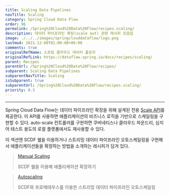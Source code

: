 ```yaml
---
title: Scaling Data Pipelines
navTitle: Scaling
category: Spring Cloud Data Flow
order: 96
permalink: /Spring%20Cloud%20Data%20Flow/recipes.scaling/
description: 데이터 파이프라인 확장(scale out) 관련 레시피 모음집
image: ./../../images/springclouddataflow/logo.png
lastmod: 2021-12-08T01:00:00+09:00
comments: true
originalRefName: 스프링 클라우드 데이터 플로우
originalRefLink: https://dataflow.spring.io/docs/recipes/scaling/
parent: Recipes
parentUrl: /Spring%20Cloud%20Data%20Flow/recipes/
subparent: Scaling Data Pipelines
subparentNavTitle: Scaling
isSubparent: true
subparentUrl: /Spring%20Cloud%20Data%20Flow/recipes.scaling/
priority: 0.3
---
```


---

Spring Cloud Data Flow는 데이터 파이프라인 확장을 위해 설계된 전용 [Scale API](https://docs.spring.io/spring-cloud-dataflow/docs/2.9.1/reference/htmlsingle/#api-guide-resources-stream-deployment-scale)를 제공한다. 이 API를 사용하면 애플리케이션의 비즈니스 로직을 기반으로 스케일링을 구현할 수 있다.  auto-scale 컨트롤러를 구현하면 쿠버네티스나 클라우드 파운드리, 심지어 테스트 용도의 로컬 플랫폼에서도 재사용할 수 있다.

이 섹션엔 SCDF 쉘을 이용하거나 스트리밍 데이터 파이프라인 오토스케일링을 구현해서 애플리케이션들을 확장하는 방법을 소개하는 레시피가 담겨 있다.

> [Manual Scaling](../recipes.scaling.manual-scaling)
>
> SCDF 쉘을 이용해 애플리케이션 확장하기

> [Autoscaling](../recipes.scaling.autoscaling)
>
> SCDF와 프로메테우스를 이용한 스트리밍 데이터 파이프라인 오토스케일링